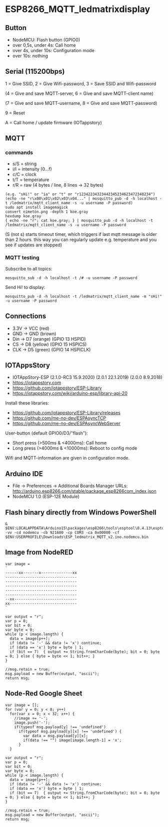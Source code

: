 # ESP8266_MQTT_ledmatrixdisplay

## Button

- NodeMCU: Flash button (GPIO0)
- over 0,5s, under 4s: Call home
- over 4s, under 10s: Configuration mode
- over 10s: nothing

## Serial (115200bps)

1 = Give SSID, 2 = Give Wifi-password, 3 = Save SSID and Wifi-password

(4 = Give and save MQTT-server, 6 = Give and save MQTT-client name)

(7 = Give and save MQTT-username, 8 = Give and save MQTT-password)

9 = Reset

A = Call home / update firmware (IOTappstory)


## MQTT

### commands
- s/S = string
- i/I = intensity (0...f)
- c/C = clock
- t/T = temperature
- r/R = raw (4 bytes / line, 8 lines -> 32 bytes)

```
(e.g. "sHi!" or "ia" or "t" or "r12342234323442345234623472348234")
(echo -ne "r\x00\x01\x02\x03\x04..." | mosquitto_pub -d -h localhost -t /ledmatrix/mqtt_client_name -s -u username -P password)
sudo apt install imagemagick
convert nimetön.png -depth 1 koe.gray
hexdump koe.gray
{ echo -ne "r"; cat koe.gray; } | mosquitto_pub -d -h localhost -t /ledmatrix/mqtt_client_name -s -u username -P password

```

(S (not s) starts timeout timer, which triggers if last mqtt message is older than 2 hours. this way you can regularly update e.g. temperature and you see if updates are stopped)

### MQTT testing

Subscribe to all topics:
```
mosquitto_sub -d -h localhost -t /# -u username -P password
```
Send Hi! to display:
```
mosquitto_pub -d -h localhost -t /ledmatrix/mqtt_client_name -m "sHi!" -u username -P password
```

## Connections
- 3.3V -> VCC (red) 
- GND -> GND (brown)
- Din -> D7 (orange) (GPIO 13 HSPID)
- CS -> D8 (yellow) (GPIO 15 HSPICS)
- CLK -> D5 (green) (GPIO 14 HSPICLK)

## IOTAppsStory

- IOTAppStory-ESP (2.1.0-RC3 15.9.2020) (2.0.1 22.1.2019) (2.0.0 8.9.2018)
- https://iotappstory.com
- https://github.com/iotappstory/ESP-Library
- https://iotappstory.com/wiki/arduino-esp/library-api-20

Install these libraries:
- https://github.com/iotappstory/ESP-Library/releases
- https://github.com/me-no-dev/ESPAsyncTCP
- https://github.com/me-no-dev/ESPAsyncWebServer

User-button (default GPIO0/D3/"flash"):
- Short press (>500ms & <4000ms): Call home
- Long press (>4000ms & <10000ms): Reboot to config mode

Wifi and MQTT-information are given in configuration mode.

## Arduino IDE

- File -> Preferences -> Additional Boards Manager URLs: http://arduino.esp8266.com/stable/package_esp8266com_index.json
- NodeMCU 1.0 (ESP-12E Module)

## Flash binary directly from Windows PowerShell

```
& $ENV:LOCALAPPDATA\Arduino15\packages\esp8266\tools\esptool\0.4.13\esptool.exe -vv -cd nodemcu -cb 921600 -cp COM3 -ca 0x00000 -cf $ENV:USERPROFILE\Downloads\ESP_ledmatrix_MQTT_v2.ino.nodemcu.bin
```

## Image from NodeRED
```
var image =
`
------xx-------x--------------xx
--------------------------------
--------------------------------
--------------------------------
--------------------------------
--------------------------------
--xx----------------------------
xx------------------------------
`

var output = "r";
var p = 0;
var bit = 0;
var byte = 0;
while (p < image.length) {
  data = image[p++];
  if (data != '-' && data != 'x') continue;
  if (data == 'x') byte = byte | 1;
  if (bit == 7)  { output += String.fromCharCode(byte); bit = 0; byte = 0; } else { byte = byte << 1; bit++; }
}
  
//msg.retain = true;
msg.payload = new Buffer(output, "ascii");
return msg;
```

## Node-Red Google Sheet
```
var image = [];
for (var y = 0; y < 8; y++)
  for(var x = 0; x < 32; x++) {
    //image += '-';
    image.push('-');
    if(typeof msg.payload[y] !== 'undefined')
      if(typeof msg.payload[y][x] !== 'undefined') {
        var data = msg.payload[y][x];
        if(data !== "") image[image.length-1] = 'x';
      }
  }

var output = "r";
var p = 0;
var bit = 0;
var byte = 0;
while (p < image.length) {
  data = image[p++];
  if (data != '-' && data != 'x') continue;
  if (data == 'x') byte = byte | 1;
  if (bit == 7)  { output += String.fromCharCode(byte); bit = 0; byte = 0; } else { byte = byte << 1; bit++; }
}
  
//msg.retain = true;
msg.payload = new Buffer(output, "ascii");
return msg;
```
